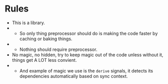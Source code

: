 # Rules

-   This is a library.
-   -   So only thing preprocessor should do is making the code faster by caching or baking things.
-   -   Nothing should require preprocessor.
-   No magic, no hidden, try to keep magic out of the code unless without it, things get A LOT less convient.
-   -   And example of magic we use is the `derive` signals, it detects its dependencies automatically based on sync context.
